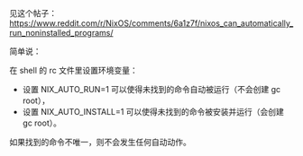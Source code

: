 见这个帖子：https://www.reddit.com/r/NixOS/comments/6a1z7f/nixos_can_automatically_run_noninstalled_programs/

简单说：

在 shell 的 rc 文件里设置环境变量：

- 设置 NIX_AUTO_RUN=1 可以使得未找到的命令自动被运行（不会创建 gc root），
- 设置 NIX_AUTO_INSTALL=1 可以使得未找到的命令被安装并运行（会创建 gc root）。

如果找到的命令不唯一，则不会发生任何自动动作。
